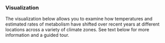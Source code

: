 ### Visualization

The visualization below allows you to examine how temperatures and estimated rates of metabolism have shifted over recent years at different locations across a variety of climate zones. See text below for more information and a guided tour.

